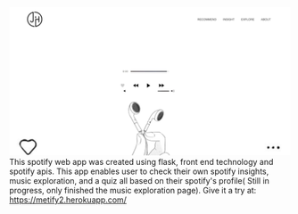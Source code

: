 ![img.png](img.png)
This spotify web app was created using flask, front end technology and spotify apis.
This app enables user to check their own spotify insights, music exploration, and a quiz all based on their spotify's profile( Still in progress, only finished the music exploration page).
Give it a try at: https://metify2.herokuapp.com/
